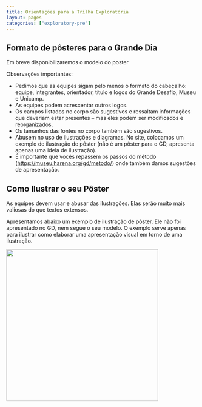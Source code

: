 ```yaml
---
title: Orientações para a Trilha Exploratória
layout: pages
categories: ["exploratory-pre"]
---
```


## Formato de pôsteres para o Grande Dia

Em breve disponibilizaremos o modelo do poster

Observações importantes:

* Pedimos que as equipes sigam pelo menos o formato do cabeçalho: equipe, integrantes, orientador, título e logos do Grande Desafio, Museu e Unicamp.
* As equipes podem acrescentar outros logos.
* Os campos listados no corpo são sugestivos e ressaltam informações que deveriam estar presentes – mas eles podem ser modificados e reorganizados.
* Os tamanhos das fontes no corpo também são sugestivos.
* Abusem no uso de ilustrações e diagramas. No site, colocamos um exemplo de ilustração de pôster (não é um pôster para o GD, apresenta apenas uma ideia de ilustração).
* É importante que vocês repassem os passos do método (https://museu.harena.org/gd/metodo/) onde também damos sugestões de apresentação.


## Como Ilustrar o seu Pôster

As equipes devem usar e abusar das ilustrações. Elas serão muito mais valiosas do que textos extensos.

Apresentamos abaixo um exemplo de ilustração de pôster. Ele não foi apresentado no GD, nem segue o seu modelo. O exemplo serve apenas para ilustrar como elaborar uma apresentação visual em torno de uma ilustração.

<img src="/gd/docs/exemplo-poster-gd-2023.png" width="400px">
